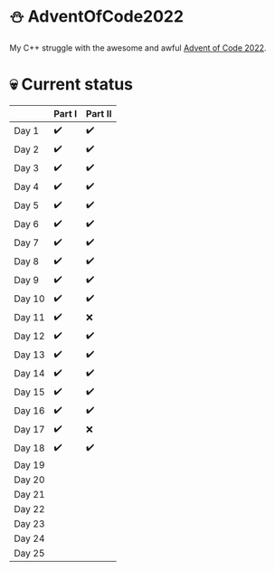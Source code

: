 # :snowman: AdventOfCode2022

My C++ struggle with the awesome and awful [Advent of Code 2022](https://adventofcode.com/2022).

# :skull: Current status 

|        | Part I             | Part II            |
|--------|--------------------|--------------------|
| Day 1  | :heavy_check_mark: | :heavy_check_mark: |
| Day 2  | :heavy_check_mark: | :heavy_check_mark: |
| Day 3  | :heavy_check_mark: | :heavy_check_mark: |
| Day 4  | :heavy_check_mark: | :heavy_check_mark: |
| Day 5  | :heavy_check_mark: | :heavy_check_mark: |
| Day 6  | :heavy_check_mark: | :heavy_check_mark: |
| Day 7  | :heavy_check_mark: | :heavy_check_mark: |
| Day 8  | :heavy_check_mark: | :heavy_check_mark: |
| Day 9  | :heavy_check_mark: | :heavy_check_mark: |
| Day 10 | :heavy_check_mark: | :heavy_check_mark: |
| Day 11 | :heavy_check_mark: | :x:                |
| Day 12 | :heavy_check_mark: | :heavy_check_mark: |
| Day 13 | :heavy_check_mark: | :heavy_check_mark: |
| Day 14 | :heavy_check_mark: | :heavy_check_mark: |
| Day 15 | :heavy_check_mark: | :heavy_check_mark: |
| Day 16 | :heavy_check_mark: | :heavy_check_mark: |
| Day 17 | :heavy_check_mark: | :x:                |
| Day 18 | :heavy_check_mark: | :heavy_check_mark: |
| Day 19 |                    |                    |
| Day 20 |                    |                    |
| Day 21 |                    |                    |
| Day 22 |                    |                    |
| Day 23 |                    |                    |
| Day 24 |                    |                    |
| Day 25 |                    |                    |
